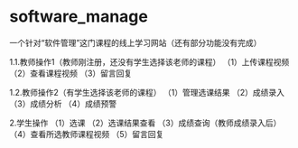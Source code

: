 # software_manage
一个针对“软件管理”这门课程的线上学习网站（还有部分功能没有完成）


1.1.教师操作1（教师刚注册，还没有学生选择该老师的课程）
（1）上传课程视频
（2）查看课程视频
（3）留言回复

1.2.教师操作2（有学生选择该老师的课程）
（1）管理选课结果
（2）成绩录入
（3）成绩分析
（4）成绩预警


2.学生操作
（1）选课
（2）选课结果查看
（3）成绩查询（教师成绩录入后）
（4）查看所选教师课程视频
（5）留言回复
